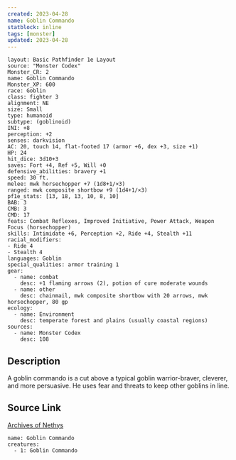 ```yaml
---
created: 2023-04-28
name: Goblin Commando
statblock: inline
tags: [monster]
updated: 2023-04-28
---
```

```statblock
layout: Basic Pathfinder 1e Layout
source: "Monster Codex"
Monster_CR: 2
name: Goblin Commando
Monster_XP: 600
race: Goblin
class: fighter 3
alignment: NE
size: Small
type: humanoid
subtype: (goblinoid)
INI: +8
perception: +2
senses: darkvision
AC: 20, touch 14, flat-footed 17 (armor +6, dex +3, size +1)
HP: 24
hit_dice: 3d10+3
saves: Fort +4, Ref +5, Will +0
defensive_abilities: bravery +1
speed: 30 ft.
melee: mwk horsechopper +7 (1d8+1/×3)
ranged: mwk composite shortbow +9 (1d4+1/×3)
pf1e_stats: [13, 18, 13, 10, 8, 10]
BAB: 3
CMB: 3
CMD: 17
feats: Combat Reflexes, Improved Initiative, Power Attack, Weapon Focus (horsechopper)
skills: Intimidate +6, Perception +2, Ride +4, Stealth +11
racial_modifiers:
- Ride 4
- Stealth 4
languages: Goblin
special_qualities: armor training 1
gear:
  - name: combat
    desc: +1 flaming arrows (2), potion of cure moderate wounds
  - name: other
    desc: chainmail, mwk composite shortbow with 20 arrows, mwk horsechopper, 80 gp
ecology:
  - name: Environment
    desc: temperate forest and plains (usually coastal regions)
sources:
  - name: Monster Codex
    desc: 108
```
## Description
A goblin commando is a cut above a typical goblin warrior-braver, cleverer, and more persuasive. He uses fear and threats to keep other goblins in line.
## Source Link
[Archives of Nethys](https://aonprd.com/MonsterDisplay.aspx?ItemName=Goblin%20Commando)
```encounter-table
name: Goblin Commando
creatures:
  - 1: Goblin Commando
```
